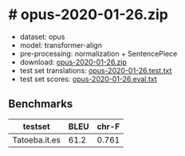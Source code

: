 # # opus-2020-01-26.zip

* dataset: opus
* model: transformer-align
* pre-processing: normalization + SentencePiece
* download: [opus-2020-01-26.zip](https://object.pouta.csc.fi/OPUS-MT-models/it-es/opus-2020-01-26.zip)
* test set translations: [opus-2020-01-26.test.txt](https://object.pouta.csc.fi/OPUS-MT-models/it-es/opus-2020-01-26.test.txt)
* test set scores: [opus-2020-01-26.eval.txt](https://object.pouta.csc.fi/OPUS-MT-models/it-es/opus-2020-01-26.eval.txt)

## Benchmarks

| testset               | BLEU  | chr-F |
|-----------------------|-------|-------|
| Tatoeba.it.es 	| 61.2 	| 0.761 |

